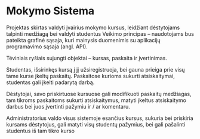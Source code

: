 # Mokymo Sistema

Projektas skirtas valdyti įvairius mokymo kursus, leidžiant dėstytojams talpinti medžiagą bei valdyti studentus
Veikimo principas – naudotojams bus pateikta grafinė sąsaja, kuri mainysis duomenimis su aplikacijų programavimo sąsaja (angl. API).

Tėviniais ryšiais sujungti objektai – kursas, paskaita ir įvertinimas. 

Studentas, išsirinkęs kursą į jį užsiregistruoja, bei gauna prieiga prie visų tame kurse įkeltų paskaitų. Paskaitose kurioms sukurti atsiskaitymai, studentas gali įkelti padarytą darbą. 

Dėstytojai, savo priskirtuose kursuose gali modifikuoti paskaitų medžiagas, tam tikroms paskaitoms sukurti atsiskaitymus, matyti įkeltus atsiskaitymo darbus bei juos įvertinti pažymiu ir / ar komentaru. 

Administratorius valdo visus sistemoje esančius kursus, sukuria bei priskiria kursams dėstytojus, gali matyti visų studentų pažymius, bei gali pašalinti studentus iš tam tikro kurso
